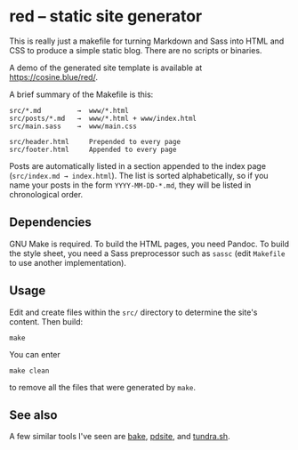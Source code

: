 # red – static site generator

This is really just a makefile for turning Markdown and Sass into HTML
and CSS to produce a simple static blog.
There are no scripts or binaries.

A demo of the generated site template is available at <https://cosine.blue/red/>.

A brief summary of the Makefile is this:

    src/*.md         →  www/*.html
    src/posts/*.md   →  www/*.html + www/index.html
    src/main.sass    →  www/main.css

    src/header.html     Prepended to every page
    src/footer.html     Appended to every page

Posts are automatically listed in a section appended to the index page
(`src/index.md → index.html`).
The list is sorted alphabetically, so if you name your posts in the
form `YYYY-MM-DD-*.md`, they will be listed in chronological order.

## Dependencies

GNU Make is required.
To build the HTML pages, you need Pandoc.
To build the style sheet, you need a Sass preprocessor such as `sassc`
(edit `Makefile` to use another implementation).

## Usage

Edit and create files within the `src/` directory to determine the
site's content.  Then build:

    make

You can enter

    make clean

to remove all the files that were generated by `make`.

## See also

A few similar tools I've seen are [bake][1], [pdsite][2], and
[tundra.sh][3].

[1]: https://github.com/fcanas/bake
[2]: http://pdsite.org
[3]: https://frainfreeze.github.io/tundra
